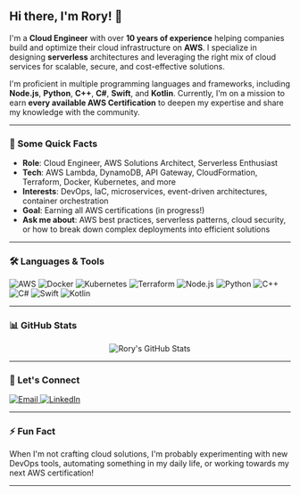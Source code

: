 ## Hi there, I'm Rory! 👋

I'm a **Cloud Engineer** with over **10 years of experience** helping companies build and optimize their cloud infrastructure on **AWS**. I specialize in designing **serverless** architectures and leveraging the right mix of cloud services for scalable, secure, and cost-effective solutions.  

I'm proficient in multiple programming languages and frameworks, including **Node.js**, **Python**, **C++**, **C#**, **Swift**, and **Kotlin**. Currently, I’m on a mission to earn **every available AWS Certification** to deepen my expertise and share my knowledge with the community.

---

### 🚀 Some Quick Facts
- **Role**: Cloud Engineer, AWS Solutions Architect, Serverless Enthusiast  
- **Tech**: AWS Lambda, DynamoDB, API Gateway, CloudFormation, Terraform, Docker, Kubernetes, and more  
- **Interests**: DevOps, IaC, microservices, event-driven architectures, container orchestration  
- **Goal**: Earning all AWS certifications (in progress!)  
- **Ask me about**: AWS best practices, serverless patterns, cloud security, or how to break down complex deployments into efficient solutions  

---

### 🛠️ Languages & Tools
<p align="left">
  <!-- Cloud & DevOps -->
  <img src="https://img.shields.io/badge/AWS-232F3E?style=for-the-badge&logo=amazon-aws&logoColor=white" alt="AWS"/>
  <img src="https://img.shields.io/badge/Docker-2496ED?style=for-the-badge&logo=docker&logoColor=white" alt="Docker"/>
  <img src="https://img.shields.io/badge/Kubernetes-326CE5?style=for-the-badge&logo=kubernetes&logoColor=white" alt="Kubernetes"/>
  <img src="https://img.shields.io/badge/Terraform-7B42BC?style=for-the-badge&logo=terraform&logoColor=white" alt="Terraform"/>
  <!-- Programming Languages -->
  <img src="https://img.shields.io/badge/Node.js-339933?style=for-the-badge&logo=nodedotjs&logoColor=white" alt="Node.js"/>
  <img src="https://img.shields.io/badge/Python-3776AB?style=for-the-badge&logo=python&logoColor=white" alt="Python"/>
  <img src="https://img.shields.io/badge/C++-00599C?style=for-the-badge&logo=c%2B%2B&logoColor=white" alt="C++"/>
  <img src="https://img.shields.io/badge/C%23-239120?style=for-the-badge&logo=c-sharp&logoColor=white" alt="C#"/>
  <img src="https://img.shields.io/badge/Swift-FA7343?style=for-the-badge&logo=swift&logoColor=white" alt="Swift"/>
  <img src="https://img.shields.io/badge/Kotlin-0095D5?style=for-the-badge&logo=kotlin&logoColor=white" alt="Kotlin"/>
</p>

---

### 📊 GitHub Stats
<p align="center">
  <img src="https://github-readme-stats.vercel.app/api?username=rorykaletsch&show_icons=true&theme=radical" alt="Rory's GitHub Stats" />
</p>

---

### 🤝 Let's Connect
<p>
  <a href="mailto:rorykaletsch@gmail.com" target="_blank">
    <img src="https://img.shields.io/badge/Email-D14836?style=for-the-badge&logo=gmail&logoColor=white" alt="Email">
  </a>
  <a href="https://www.linkedin.com/in/rory-k-ba0168a3" target="_blank">
    <img src="https://img.shields.io/badge/-LinkedIn-0A66C2?style=for-the-badge&logo=linkedin&logoColor=white" alt="LinkedIn">
  </a>
</p>

---

### ⚡ Fun Fact
When I'm not crafting cloud solutions, I'm probably experimenting with new DevOps tools, automating something in my daily life, or working towards my next AWS certification!

---

<!--
**rorykaletsch/rorykaletsch** is a ✨ special ✨ repository because its `README.md` (this file) appears on your GitHub profile.
-->

